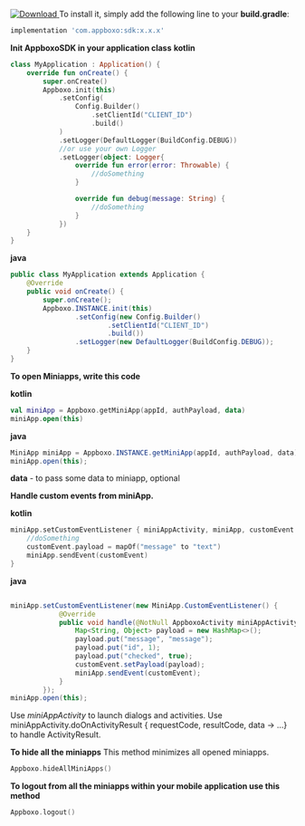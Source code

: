 [ ![Download](https://api.bintray.com/packages/appboxodev/AndroidSdk/sdk/images/download.svg) ](https://bintray.com/appboxodev/AndroidSdk/sdk/_latestVersion)
To install it, simply add the following line to your **build.gradle**:
```groovy
implementation 'com.appboxo:sdk:x.x.x'
```

**Init AppboxoSDK in your application class**
**kotlin**
```kotlin
class MyApplication : Application() {
    override fun onCreate() {
        super.onCreate()
        Appboxo.init(this)
            .setConfig(
                Config.Builder()
                    .setClientId("CLIENT_ID")
                    .build()
            )
            .setLogger(DefaultLogger(BuildConfig.DEBUG))
            //or use your own Logger
            .setLogger(object: Logger{
                override fun error(error: Throwable) {
                    //doSomething
                }

                override fun debug(message: String) {
                    //doSomething
                }
            })            
    }
}
```
**java**
```java
public class MyApplication extends Application {
    @Override
    public void onCreate() {
        super.onCreate();
        Appboxo.INSTANCE.init(this)
                .setConfig(new Config.Builder()
                        .setClientId("CLIENT_ID")
                        .build())
                .setLogger(new DefaultLogger(BuildConfig.DEBUG));
    }
}
```

**To open Miniapps, write this code**

**kotlin**   
```kotlin
val miniApp = Appboxo.getMiniApp(appId, authPayload, data)
miniApp.open(this)
```
**java**
```java
MiniApp miniApp = Appboxo.INSTANCE.getMiniApp(appId, authPayload, data);
miniApp.open(this);
```
**data** - to pass some data to miniapp, optional 

**Handle custom events from miniApp.**

**kotlin**
```kotlin
miniApp.setCustomEventListener { miniAppActivity, miniApp, customEvent -> 
    //doSomething
    customEvent.payload = mapOf("message" to "text")
    miniApp.sendEvent(customEvent)
}
```
**java**
```java

miniApp.setCustomEventListener(new MiniApp.CustomEventListener() {
            @Override
            public void handle(@NotNull AppboxoActivity miniAppActivity, @NotNull MiniApp miniApp, @NotNull CustomEvent customEvent) {
                Map<String, Object> payload = new HashMap<>();
                payload.put("message", "message");
                payload.put("id", 1);
                payload.put("checked", true);
                customEvent.setPayload(payload);
                miniApp.sendEvent(customEvent);
            }
        });
miniApp.open(this);
```
Use *miniAppActivity* to launch dialogs and activities. 
Use miniAppActivity.doOnActivityResult { requestCode, resultCode, data -> ...} to handle ActivityResult.     

**To hide all the miniapps**
This method minimizes all opened miniapps.  
```kotlin
Appboxo.hideAllMiniApps()
```

**To logout from all the miniapps within your mobile application use this method** 
```kotlin
Appboxo.logout()
```
